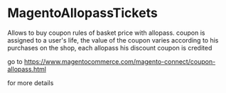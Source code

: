 # MagentoAllopassTickets
Allows to buy coupon rules of basket price with allopass. coupon is assigned to a user's life, the value of the coupon varies according to his purchases on the shop, each allopass his discount coupon is credited

go to https://www.magentocommerce.com/magento-connect/coupon-allopass.html 

for more details
